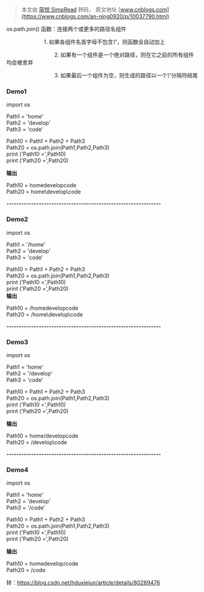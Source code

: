 > 本文由 [简悦 SimpRead](http://ksria.com/simpread/) 转码， 原文地址 [www.cnblogs.com](https://www.cnblogs.com/an-ning0920/p/10037790.html)

os.path.join() 函数：连接两个或更多的路径名组件

                         1. 如果各组件名首字母不包含’/’，则函数会自动加上

　　　　　　　　　2. 如果有一个组件是一个绝对路径，则在它之前的所有组件均会被舍弃

　　　　　　　　　3. 如果最后一个组件为空，则生成的路径以一个’/’分隔符结尾

### Demo1

import os

Path1 = 'home'  
Path2 = 'develop'  
Path3 = 'code'

Path10 = Path1 + Path2 + Path3  
Path20 = os.path.join(Path1,Path2,Path3)  
print ('Path10 =',Path10)  
print ('Path20 =',Path20)

**输出**

Path10 = homedevelopcode  
Path20 = home\develop\code

**--------------------------------------------------------------**

### Demo2

import os

Path1 = '/home'  
Path2 = 'develop'  
Path3 = 'code'

Path10 = Path1 + Path2 + Path3  
Path20 = os.path.join(Path1,Path2,Path3)  
print ('Path10 =',Path10)  
print ('Path20 =',Path20)   
**输出**

Path10 = /homedevelopcode  
Path20 = /home\develop\code

**--------------------------------------------------------------**

### Demo3

import os

Path1 = 'home'  
Path2 = '/develop'  
Path3 = 'code'

Path10 = Path1 + Path2 + Path3  
Path20 = os.path.join(Path1,Path2,Path3)  
print ('Path10 =',Path10)  
print ('Path20 =',Path20) 

**输出**

Path10 = home/developcode  
Path20 = /develop\code

**--------------------------------------------------------------**

### Demo4

import os

Path1 = 'home'  
Path2 = 'develop'  
Path3 = '/code'

Path10 = Path1 + Path2 + Path3  
Path20 = os.path.join(Path1,Path2,Path3)  
print ('Path10 =',Path10)  
print ('Path20 =',Path20)

**输出**

Path10 = homedevelop/code  
Path20 = /code

转：https://blog.csdn.net/hduxiejun/article/details/80289476